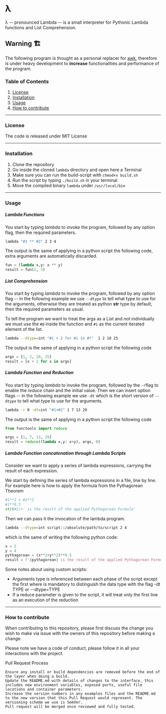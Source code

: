 # λ

λ -- pronounced Lambda -- is a small interpreter for Pythonic Lambda functions and List Comprehension.

## Warning :building_construction:
The following program is thought as a personal replacer for [awk](https://git.savannah.gnu.org/git/gawk.git "awk"),  therefore is under heavy development to **increase** functionalities and performance of the program.

### Table of Contents
1. [License](#license)
2. [Installation](#installation)
3. [Usage](#usage)
4. [How to contribute](#how-to-contribute)


---

### License
The code is released under MIT License

---

### Installation
1. Clone the repository
2. Go inside the cloned `lambda` directory and open here a Terminal
3. Make sure you can run the build-script with `chmod+x build.sh`
4. Run the script by typing `./build.sh` in your terminal
5. Move the compiled binary `lambda` under `/usr/local/bin` 

---

### Usage
##### Lambda Functions
You start by typing *lambda* to invoke the program, followed by any option flag, then the required parameters.
```bash
lambda "#1 ** #2" 2 3 4
```
The output is the same of applying in a python script the following code, extra arguments are automatically discarded.
```python
fun = (lambda x,y: x ** y)
result = fun(2, 3)
```

##### List Comprehension
You start by typing *lambda* to invoke the program, followed by any option flag -- in the following example we use `--dtype` to tell what type to use for the arguments, otherwise they are treated as python **str** type by default, then the required parameters as usual.

To tell the program we want to treat the args as a List and not individually we must use the `#@` inside the function and `#i` as the current iterated element of the list.
```bash
lambda --dtype=int "#i + 2 for #i in #?"  1 2 10 25
```

The output is the same of applying in a python script the following code
```python
args = [1, 2, 10, 25]
result = [x + 2 for x in args]
```

##### Lambda Function and Reduction
You start by typing *lambda* to invoke the program, followed by the `-r`flag to enable the *reduce* chain and the initial value.
Then we can insert option flags -- in the following example we use `-dt` which is the short version of `--dtype` to tell what type to use for the arguments.
```bash
lambda -r 0 -dt=int "#1+#2" 1 7 13 29
```

The output is the same of applying in a python script the following code
```python
from functools import reduce

args = [1, 7, 13, 29]
result = reduce((lambda x,y: x+y), args, 0)
```

##### Lambda Function concatenation through Lambda Scripts
Consider we want to apply a series of lambda expressions, carrying the result of each expression.

We start by defining the series of lambda expressions in a file, line by line.
For example here is how to apply the formula from the Pythagorean Theorem
```python
#1**2 + #2**2
#1**0.5
str(#1)+' is the result of the applied Pythagorean Formula'
```

Then we can pass it the invocation of the lambda program.
```bash
lambda --dtype=int script::/absolute/path/to/script 2 4
```

which is the same of writing the following python code:
```python
x = 2
y = 4
pythagorean = (x**2+y**2)**0.5
result = f'{pythagorean} is the result of the applied Pythagorean Formula'
```

Some notes about using custom scripts:
- Arguments type is inferenced between each phase of the script except the first where is mandatory to distinguish the data type with the flag -dt TYPE or --dtype=TYPE
- If a reduce parameter is given to the script, it will treat only the first line as an execution of the reduction

---

### How to contribute
When contributing to this repository, please first discuss the change you wish to make via issue with the owners of this repository before making a change.

Please note we have a code of conduct, please follow it in all your interactions with the project.

Pull Request Process

    Ensure any install or build dependencies are removed before the end of the layer when doing a build.
    Update the README.md with details of changes to the interface, this includes new environment variables, exposed ports, useful file locations and container parameters.
    Increase the version numbers in any examples files and the README.md to the new version that this Pull Request would represent. The versioning scheme we use is SemVer.
    Pull request will be merged once reviewed and fully tested.
